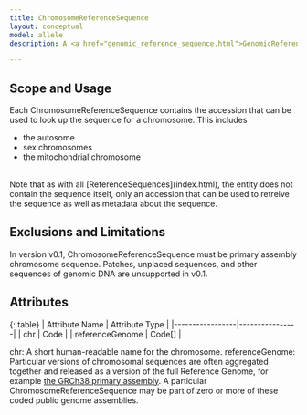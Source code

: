 ```yaml
---
title: ChromosomeReferenceSequence
layout: conceptual
model: allele
description: A <a href="genomic_reference_sequence.html">GenomicReferenceSequence</a> describing the sequence of a full chromosome.

---
```


Scope and Usage
---------------

Each ChromosomeReferenceSequence contains the accession that can be used to look up the sequence for a chromosome.  This includes 

- the autosome
- sex chromosomes
- the mitochondrial chromosome

<br/>
Note that as with all [ReferenceSequences](index.html), the entity does not contain the sequence itself, only an accession that can be used to retreive the sequence as well as metadata about the sequence.

Exclusions and Limitations
--------------------------

In version v0.1, ChromosomeReferenceSequence must be primary assembly chromosome sequence.  Patches, unplaced sequences, and other sequences of genomic DNA are unsupported in v0.1.

Attributes
----------

{:.table}
| Attribute Name  | Attribute Type |
|-----------------|----------------|
| chr             | Code           |
| referenceGenome | Code[]         |


chr: A short human-readable name for the chromosome.
referenceGenome: Particular versions of chromosomal sequences are often aggregated together and released as a version of the full Reference Genome, for example [the GRCh38 primary assembly](http://www.ncbi.nlm.nih.gov/projects/genome/assembly/grc/human/data/).  A particular ChromosomeReferenceSequence may be part of zero or more of these coded public genome assemblies.

